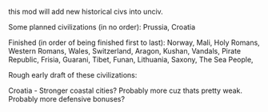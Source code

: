 this mod will add new historical civs into unciv.

Some planned civilizations (in no order): Prussia, Croatia

Finished (in order of being finished first to last): Norway, Mali, Holy Romans, Western Romans, Wales, Switzerland, Aragon, Kushan, Vandals, Pirate Republic, Frisia, Guarani, Tibet, Funan, Lithuania, Saxony, The Sea People,



Rough early draft of these civilizations:

Croatia - Stronger coastal cities? Probably more cuz thats pretty weak. Probably more defensive bonuses?

